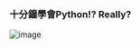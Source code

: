 ### 十分鐘學會Python!? Really?


![image](https://user-images.githubusercontent.com/17948436/140632002-1379cb94-39c5-4f0e-95d7-c6b57d82b68d.png)
